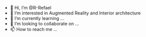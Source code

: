 - 👋 Hi, I’m @R-Refael
- 👀 I’m interested in Augmented Reality and Interior architecture
- 🌱 I’m currently learning ...
- 💞️ I’m looking to collaborate on ...
- 📫 How to reach me ...

<!---
R-Refael/R-Refael is a ✨ special ✨ repository because its `README.md` (this file) appears on your GitHub profile.
You can click the Preview link to take a look at your changes.
--->
